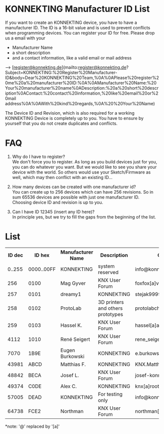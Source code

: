 # KONNEKTING Manufacturer ID List

If you want to create an KONNEKTING device, you have to have a manufacturer ID. The ID is a 16-bit value and is used to prevent conflicts when programming devices.
You can register your ID for free. Please drop us a email with your 
* Manufacturer Name
* a short description
* and a contact information, like a valid email or mail address

--&gt; [register@konnekting.de](mailto:register@konnekting.de?Subject=KONNEKTING:%20Register%20Manufacturer-ID&body=Dear%20KONNEKTING%20Team,%0A%0APlease%20register%20me%20a%20manufacturer%20ID:%0A%0AManufacturer%20Name:%20Your%20manufacturer%20name%0ADescription:%20a%20short%20description%0AContact:%20contact%20information,%20like%20email%20or%20mail address%0A%0AWith%20kind%20regards,%0A%20%20Your%20Name)

The Device ID and Revision, which is also required for a working KONNEKTING Device is completely up to you. You have to ensure by yourself that you do not create duplicates and conflicts.

# FAQ

1. Why do I have to register?  
We don't force you to register. As long as you build devices just for you, you can do whatever you want. But we would like to see you share your device with the world. So others would use your Sketch/Firmware as well, which may then conflict with an existing ID...

2. How many devices can be created with one manufacturer id?  
You can create up to 256 devices which can have 256 revisions. So in sum 65536 devices are possible with just one manufacturer ID. Choosing device ID and revision is up to you.

3. Can I have ID 12345 (insert any ID here)?  
In principle yes, but we try to fill the gaps from the beginning of the list. 

# List

<table>
  <tr>
    <th>ID dec</th>
    <th>ID hex</th>
    <th>Manufacturer Name</th>
    <th>Description</th>
    <th>Contact*</th>
    <th>Date</th>
  </tr>
  
  <!-- ### 0..255 ### --->
  <tr>
    <td>0..255</td>
    <td>0000..00FF</td>
    <td>KONNEKTING</td>
    <td>system reserved</td>
    <td>info@konnekting.de</td>
    <td>01.01.2016</td>
  </tr>

  <!-- ### 256 ### --->
  <tr>
    <td>256</td>
    <td>0100</td>
    <td>Mag Gyver</td>
    <td>KNX User Forum</td>
    <td>foxfox[a]versanet.de</td>
    <td>01.01.2016</td>
  </tr>
  
  <!-- ### 257 ### --->
  <tr>
    <td>257</td>
    <td>0101</td>
    <td>dreamy1</td>
    <td>KONNEKTING</td>
    <td>stejak9999[a]gmail.com</td>
    <td>28.02.2015</td>
  </tr>  
  
  <!-- ### 258 ### --->
  <tr>
    <td>258</td>
    <td>0102</td>
    <td>ProtoLab</td>
    <td>3D printers and others prototypes</td>
    <td>protolabch[a]gmail.com</td>
    <td>25.08.2016</td>
  </tr>  
  
  <!-- ### 259 ### --->
  <tr>
    <td>259</td>
    <td>0103</td>
    <td>Hassel K.</td>
    <td>KNX User Forum</td>
    <td>hassel[a]audiocommand.de</td>
    <td>16.09.2016</td>
  </tr>    
  
  <!-- ### 4112 ### --->
  <tr>
    <td>4112</td>
    <td>1010</td>
    <td>René Seigert</td>
    <td>KNX User Forum</td>
    <td>rene_seigert[a]me.com</td>
    <td>12.10.2016</td>
  </tr>    
  
  <!-- ### 7070 ### --->
  <tr>
    <td>7070</td>
    <td>1B9E</td>
    <td>Eugen Burkowski</td>
    <td>KONNEKTING</td>
    <td>e.burkowski[a]konnekting.de</td>
    <td>12.02.2016</td>
  </tr>    
  
  <!-- ### 43981 ### --->
  <tr>
    <td>43981</td>
    <td>ABCD</td>
    <td>Matthias F.</td>
    <td>KONNEKTING</td>
    <td>KNX.Matthias[a]gmx.de</td>
    <td>15.02.2016</td>
  </tr>  
  
  <!-- ### 48842 ### --->
  <tr>
    <td>48842</td>
    <td>BECA</td>
    <td>Josef L.</td>
    <td>KNX User Forum</td>
    <td>josef-konnekting[a]2lj.de</td>
    <td>26.02.2016</td>
  </tr>    

  <!-- ### 49374 ### --->
  <tr>
    <td>49374</td>
    <td>C0DE</td>
    <td>Alex C.</td>
    <td>KONNEKTING</td>
    <td>knx[a]root1.de</td>
    <td>15.02.2016</td>
  </tr>
  
  <!-- ### 57005 ### --->
  <tr>
    <td>57005</td>
    <td>DEAD</td>
    <td>KONNEKTING</td>
    <td>For testing only</td>
    <td>info@konnekting.de</td>
    <td>01.01.2016</td>
  </tr>
  
  <!-- ### 64738 ### --->
  <tr>
    <td>64738</td>
    <td>FCE2</td>
    <td>Northman</td>
    <td>KNX User Forum</td>
    <td>northman[a]gmx.de</td>
    <td>25.04.2016</td>
  </tr>  
  
</table>

*note: '@' replaced by '[a]'
